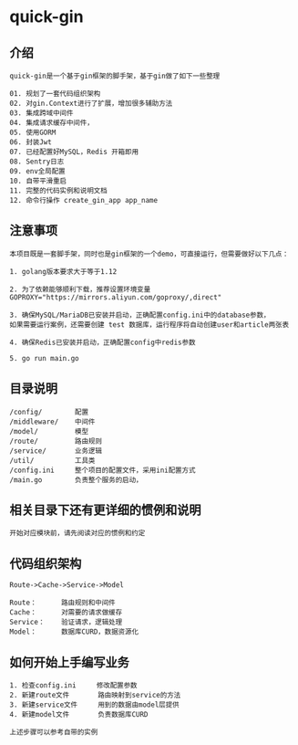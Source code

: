 # quick-gin

## 介绍

    quick-gin是一个基于gin框架的脚手架，基于gin做了如下一些整理
    
    01. 规划了一套代码组织架构
    02. 对gin.Context进行了扩展，增加很多辅助方法
    03. 集成跨域中间件
    04. 集成请求缓存中间件，
    05. 使用GORM
    06. 封装Jwt
    07. 已经配置好MySQL，Redis 开箱即用
    08. Sentry日志
    09. env全局配置
    10. 自带平滑重启
    11. 完整的代码实例和说明文档
    12. 命令行操作 create_gin_app app_name
    
## 注意事项

    本项目既是一套脚手架，同时也是gin框架的一个demo，可直接运行，但需要做好以下几点：

    1. golang版本要求大于等于1.12
    
    2. 为了依赖能够顺利下载，推荐设置环境变量 GOPROXY="https://mirrors.aliyun.com/goproxy/,direct"
    
    3. 确保MySQL/MariaDB已安装并启动，正确配置config.ini中的database参数，
    如果需要运行案例，还需要创建 test 数据库，运行程序将自动创建user和article两张表
    
    4. 确保Redis已安装并启动，正确配置config中redis参数
    
    5. go run main.go
    
## 目录说明
    /config/        配置
    /middleware/    中间件
    /model/         模型
    /route/         路由规则
    /service/       业务逻辑
    /util/          工具类
    /config.ini     整个项目的配置文件，采用ini配置方式
    /main.go        负责整个服务的启动，
        
## 相关目录下还有更详细的惯例和说明

    开始对应模块前，请先阅读对应的惯例和约定
    
## 代码组织架构
    Route->Cache->Service->Model
    
    Route：      路由规则和中间件
    Cache：      对需要的请求做缓存
    Service：    验证请求，逻辑处理
    Model：      数据库CURD，数据资源化

## 如何开始上手编写业务
    
    1. 检查config.ini     修改配置参数
    2. 新建route文件       路由映射到service的方法
    3. 新建service文件     用到的数据由model层提供
    4. 新建model文件       负责数据库CURD
    
    上述步骤可以参考自带的实例
    

    